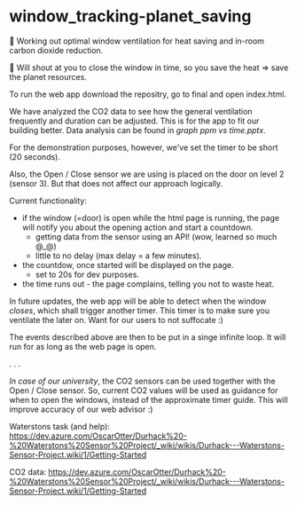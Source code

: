 # window_tracking-planet_saving
💙 Working out optimal window ventilation for heat saving and in-room carbon dioxide reduction. 

💛 Will shout at you to close the window in time, so you save the heat => save the planet resources.

To run the web app download the repositry, go to final and open index.html.

We have analyzed the CO2 data to see how the general ventilation frequently and duration can be adjusted. This is for the app to fit our building better. Data analysis can be found in *graph ppm vs time.pptx*.

For the demonstration purposes, however, we've set the timer to be short (20 seconds). 

Also, the Open / Close sensor we are using is placed on the door on level 2 (sensor 3). But that does not affect our approach logically.


Current functionality:
- if the window (=door) is open while the html page is running, the page will notify you about the opening action and start a countdown.
  - getting data from the sensor using an API! (wow, learned so much @_@)
  - little to no delay (max delay = a few minutes).
- the countdow, once started will be displayed on the page.
  - set to 20s for dev purposes.
- the time runs out - the page complains, telling you not to waste heat.


In future updates, the web app will be able to detect when the window *closes*, which shall trigger another timer. This timer is to make sure you ventilate the later on. Want for our users to not suffocate :)

The events described above are then to be put in a singe infinite loop. It will run for as long as the web page is open.

.
.
.

*In case of our university*, the CO2 sensors can be used together with the Open / Close sensor. So, current CO2 values will be used as guidance for when to open the windows, instead of the approximate timer guide. This will improve accuracy of our web advisor :)

Waterstons task (and help):
https://dev.azure.com/OscarOtter/Durhack%20-%20Waterstons%20Sensor%20Project/_wiki/wikis/Durhack---Waterstons-Sensor-Project.wiki/1/Getting-Started

CO2 data:
https://dev.azure.com/OscarOtter/Durhack%20-%20Waterstons%20Sensor%20Project/_wiki/wikis/Durhack---Waterstons-Sensor-Project.wiki/1/Getting-Started
